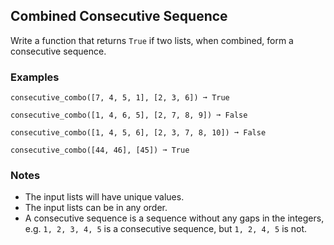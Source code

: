 ## Combined Consecutive Sequence
Write a function that returns `True` if two lists, when combined, form a 
consecutive sequence.

### Examples
```
consecutive_combo([7, 4, 5, 1], [2, 3, 6]) ➞ True

consecutive_combo([1, 4, 6, 5], [2, 7, 8, 9]) ➞ False

consecutive_combo([1, 4, 5, 6], [2, 3, 7, 8, 10]) ➞ False

consecutive_combo([44, 46], [45]) ➞ True
```

### Notes
* The input lists will have unique values.
* The input lists can be in any order.
* A consecutive sequence is a sequence without any gaps in the integers, e.g. `1, 2, 3, 4, 5` is a consecutive sequence, but `1, 2, 4, 5` is not.